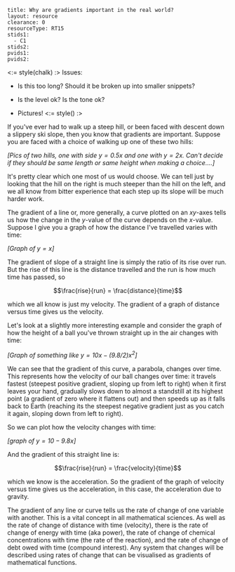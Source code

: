 ````
title: Why are gradients important in the real world?
layout: resource
clearance: 0
resourceType: RT15
stids1:
  - C1
stids2:
pvids1:
pvids2:
````


<:= style(chalk) :>
Issues:

* Is this too long?  Should it be broken up into smaller snippets?

* Is the level ok?  Is the tone ok?

* Pictures!
<:= style() :>

If you've ever had to walk up a steep hill, or been faced with descent down a slippery ski slope, then you know that gradients are important.  Suppose you are faced with a choice of walking up one of these two hills:

_[Pics of two hills, one with side $y=0.5x$ and one with $y=2x$.  Can't decide if they should be same length or same height when making a choice....]_

It's pretty clear which one most of us would choose.  We can tell just by looking that the hill on the right is much steeper than the hill on the left, and we all know from bitter experience that each step up its slope will be much harder work.  

The gradient of a line or, more generally, a curve plotted on an $xy$-axes tells us how the change in the $y$-value of the curve depends on the $x$-value.    Suppose I give you a graph of how the distance I've travelled varies with time:

_[Graph of $y=x$]_

The gradient of slope of a straight line is simply the ratio of its rise over run.  But the rise of this line is the distance travelled and the run is how much time has passed, so

$$\frac{rise}{run} = \frac{distance}{time}$$

which we all know is just my velocity. The gradient of a graph of distance versus time gives us the velocity.

Let's look at a slightly more interesting example and consider the graph of how the height of a ball you've thrown straight up in the air changes with time:

_[Graph of something like $y=10x-(9.8/2)x^2$]_

We can see that the gradient of this curve, a parabola, changes over time.  This represents how the velocity of our ball changes over time: it travels fastest (steepest positive gradient, sloping up from left to right) when it first leaves your hand, gradually slows down to almost a standstill at its highest point (a gradient of zero where it flattens out) and then speeds up as it falls back to Earth (reaching its the steepest negative gradient just as you catch it again, sloping down from left to right).

So we can plot how the velocity changes with time:

_[graph of $y=10-9.8x$]_

And the gradient of this straight line is:

$$\frac{rise}{run} = \frac{velocity}{time}$$

which we know is the acceleration.  So the gradient of the graph of velocity versus time gives us the acceleration, in this case, the acceleration due to gravity.

The gradient of any line or curve tells us the rate of change of one variable with another.  This is a vital concept in all mathematical sciences.  As well as the rate of change of distance with time (velocity), there is the rate of change of energy with time (aka power), the rate of change of chemical concentrations with time (the rate of the reaction), and the rate of change of debt owed with time (compound interest).  Any system that changes will be described using rates of change that can be visualised as gradients of mathematical functions.